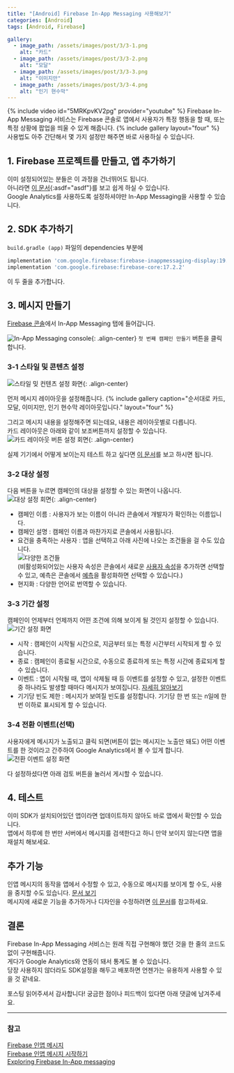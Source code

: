 ```yaml
---
title: "[Android] Firebase In-App Messaging 사용해보기"
categories: [Android]
tags: [Android, Firebase]

gallery:
  - image_path: /assets/images/post/3/3-1.png
    alt: "카드"
  - image_path: /assets/images/post/3/3-2.png
    alt: "모달"
  - image_path: /assets/images/post/3/3-3.png
    alt: "이미지만"
  - image_path: /assets/images/post/3/3-4.png
    alt: "인기 현수막"
---
```

{% include video id="5MRKpvKV2pg" provider="youtube" %}
Firebase In-App Messaging 서비스는 Firebase 콘솔로 앱에서 사용자가 특정 행동을 할 때, 또는 특정 상황에 팝업을 띄울 수 있게 해줍니다.
{% include gallery layout="four" %}
사용법도 아주 간단해서 몇 가지 설정만 해주면 바로 사용하실 수 있습니다.  

## 1. Firebase 프로젝트를 만들고, 앱 추가하기
이미 설정되어있는 분들은 이 과정을 건너뛰어도 됩니다.  
아니라면 [이 문서](https://firebase.google.com/docs/android/setup){:asdf="asdf"}를 보고 쉽게 하실 수 있습니다.  
Google Analytics를 사용하도록 설정하셔야만 In-App Messaging을 사용할 수 있습니다.

## 2. SDK 추가하기
`build.gradle (app)` 파일의 dependencies 부분에
```gradle
implementation 'com.google.firebase:firebase-inappmessaging-display:19.0.3'
implementation 'com.google.firebase:firebase-core:17.2.2'
```
이 두 줄을 추가합니다.

## 3. 메시지 만들기
[Firebase 콘솔](https://console.firebase.google.com)에서 In-App Messaging 탭에 들어갑니다.  

![In-App Messaging console](/assets/images/post/3/1.png){: .align-center}
`첫 번째 캠페인 만들기` 버튼을 클릭합니다.

### 3-1 스타일 및 콘텐츠 설정
![스타일 밎 컨텐츠 설정 화면](/assets/images/post/3/2.png){: .align-center}  

먼저 메시지 레이아웃을 설정해줍니다.
{% include gallery caption="순서대로 카드, 모달, 이미지만, 인기 현수막 레이아웃입니다." layout="four" %}

그리고 메시지 내용을 설정해주면 되는데요, 내용은 레이아웃별로 다릅니다.  
카드 레이아웃은 아래와 같이 보조버튼까지 설정할 수 있습니다.
![카드 레이아웃 버튼 설정 회면](/assets/images/post/3/4.png){: .align-center}  

실제 기기에서 어떻게 보이는지 테스트 하고 싶다면 [이 문서](https://firebase.google.com/docs/in-app-messaging/get-started?authuser=0&platform=android#get_your_apps_instance_id)를 보고 하시면 됩니다.

### 3-2 대상 설정
다음 버튼을 누르면 캠페인의 대상을 설정할 수 있는 화면이 나옵니다.
![대상 설정 회면](/assets/images/post/3/5.png){: .align-center}  

- 캠페인 이름 : 사용자가 보는 이름이 아니라 콘솔에서 개발자가 확인하는 이름입니다.
- 캠페인 설명 : 캠페인 이름과 마찬가지로 콘솔에서 사용됩니다.
- 요건을 충족하는 사용자 : 앱을 선택하고 아래 사진에 나오는 조건들을 걸 수도 있습니다.  
![다양한 조건들](/assets/images/post/3/6.png)  
 (비활성화되어있는 사용자 속성은 콘솔에서 새로운 [사용자 속성](https://firebase.google.com/docs/analytics/user-properties?platform=android&authuser=0)을 추가하면 선택할 수 있고, 예측은 콘솔에서 [예측](https://firebase.google.com/docs/predictions?authuser=0)을 활성화하면 선택할 수 있습니다.)
- 현지화 : 다양한 언어로 번역할 수 있습니다.

### 3-3 기간 설정
캠페인이 언제부터 언제까지 어떤 조건에 의해 보이게 될 것인지 설정할 수 있습니다.
![기간 설정 화면](/assets/images/post/3/7.png)

- 시작 : 캠페인이 시작될 시간으로, 지금부터 또는 특정 시간부터 시작되게 할 수 있습니다.
- 종료 : 캠페인이 종료될 시간으로, 수동으로 종료하게 또는 특정 시간에 종료되게 할 수 있습니다.
- 이벤트 : 앱이 시작될 때, 앱이 삭제될 때 등 이벤트를 설정할 수 있고, 설정한 이벤트 중 하나라도 발생할 때마다 메시지가 보여집니다. [자세히 알아보기](https://firebase.google.com/docs/analytics/android/events?authuser=0)
- 기기당 빈도  제한 : 메시지가 보여질 빈도를 설정합니다. 기기당 한 번 또는 n일에 한번 이하로 표시되게 할 수 있습니다.

### 3-4 전환 이벤트(선택)
사용자에게 메시지가 노출되고 클릭 되면(버튼이 없는 메시지는 노출만 돼도) 어떤 이벤트를 한 것이라고 간주하여 Google Analytics에서 볼 수 있게 합니다.
![전환 이벤트 설정 화면](/assets/images/post/3/8.png)  

다 설정하셨다면 아래 검토 버튼을 눌러서 게시할 수 있습니다.

## 4. 테스트
이미 SDK가 설치되어있던 앱이라면 업데이트하지 않아도 바로 앱에서 확인할 수 있습니다.  
앱에서 하루에 한 번만 서버에서 메시지를 검색한다고 하니 만약 보이지 않는다면 앱을 재설치 해보세요.  

## 추가 기능
인앱 메시지의 동작을 앱에서 수정할 수 있고, 수동으로 메시지를 보이게 할 수도, 사용을 중지할 수도 있습니다. [문서 보기](https://firebase.google.com/docs/in-app-messaging/modify-message-behavior?authuser=0&platform=android)  
메시지에 새로운 기능을 추가하거나 디자인을 수정하려면 [이 문서](https://firebase.google.com/docs/in-app-messaging/customize-messages?authuser=0&platform=android)를 참고하세요.

## 결론
Firebase In-App Messaging 서비스는 원래 직접 구현해야 했던 것을 한 줄의 코드도 없이 구현해줍니다.  
게다가 Google Analytics와 연동이 돼서 통계도 볼 수 있습니다.  
당장 사용하지 않더라도 SDK설정을 해두고 배포하면 언젠가는 유용하게 사용할 수 있을 것 같네요.  

포스팅 읽어주셔서 감사합니다! 궁금한 점이나 피드백이 있다면 아래 댓글에 남겨주세요.

---
### 참고
[Firebase 인앱 메시지](https://firebase.google.com/docs/in-app-messaging?authuser=0)  
[Firebase 인앱 메시지 시작하기](https://firebase.google.com/docs/in-app-messaging/get-started?authuser=0&platform=android)  
[Exploring Firebase In-App messaging](https://medium.com/coding-blocks/exploring-firebase-in-app-messaging-e3cbcf3d6895)
